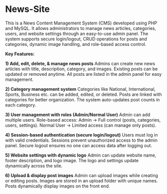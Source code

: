 # News-Site
This is a News Content Management System (CMS) developed using PHP and MySQL. It allows administrators to manage news articles, categories, users, and website settings through an easy-to-use admin panel. The system supports secure login/logout, CRUD operations for posts and categories, dynamic image handling, and role-based access control.

**Key Features:**

**1) Add, edit, delete, & manage news posts**
Admins can create new news articles with title, description, category, and images. Existing posts can be updated or removed anytime. All posts are listed in the admin panel for easy management.

**2) Category management system**
Categories like National, International, Sports, Business etc. can be added, edited, or deleted. Posts are linked with categories for better organization. The system auto-updates post counts in each category.

**3) User management with roles (Admin/Normal User)**
Admin can add multiple users. Role-based access: Admin → Full control (posts, categories, users, settings). Normal User → Limited access (can manage only posts).

**4) Session-based authentication (secure login/logout)**
Users must log in with valid credentials. Sessions prevent unauthorized access to the admin panel. Secure logout ensures no one can access data after logging out.

**5) Website settings with dynamic logo**
Admin can update website name, footer description, and logo image. The logo and settings update dynamically across the site.

**6) Upload & display post images**
Admin can upload images while creating or editing posts. Images are stored in an upload folder with unique names. Posts dynamically display images on the front end.
